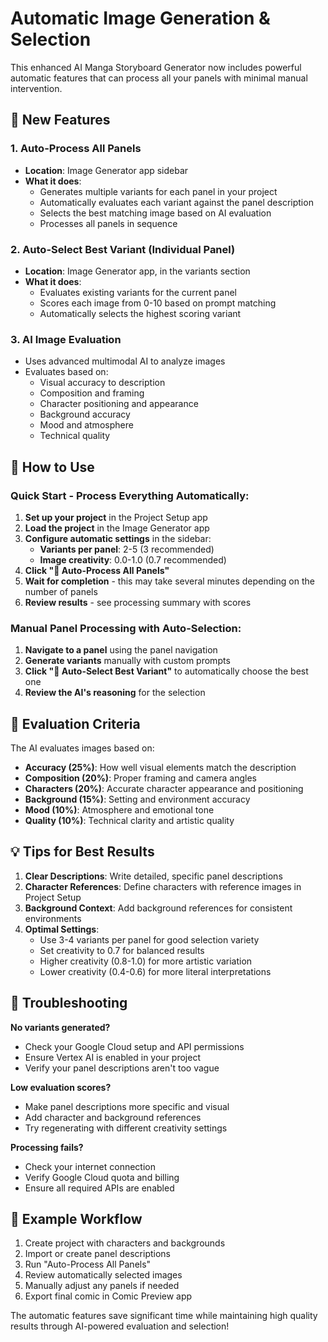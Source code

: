 # Automatic Image Generation & Selection

This enhanced AI Manga Storyboard Generator now includes powerful automatic features that can process all your panels with minimal manual intervention.

## 🚀 New Features

### 1. **Auto-Process All Panels** 
- **Location**: Image Generator app sidebar
- **What it does**: 
  - Generates multiple variants for each panel in your project
  - Automatically evaluates each variant against the panel description
  - Selects the best matching image based on AI evaluation
  - Processes all panels in sequence

### 2. **Auto-Select Best Variant** (Individual Panel)
- **Location**: Image Generator app, in the variants section
- **What it does**:
  - Evaluates existing variants for the current panel
  - Scores each image from 0-10 based on prompt matching
  - Automatically selects the highest scoring variant

### 3. **AI Image Evaluation**
- Uses advanced multimodal AI to analyze images
- Evaluates based on:
  - Visual accuracy to description
  - Composition and framing
  - Character positioning and appearance
  - Background accuracy
  - Mood and atmosphere
  - Technical quality

## 📖 How to Use

### Quick Start - Process Everything Automatically:

1. **Set up your project** in the Project Setup app
2. **Load the project** in the Image Generator app
3. **Configure automatic settings** in the sidebar:
   - **Variants per panel**: 2-5 (3 recommended)
   - **Image creativity**: 0.0-1.0 (0.7 recommended)
4. **Click "🎯 Auto-Process All Panels"**
5. **Wait for completion** - this may take several minutes depending on the number of panels
6. **Review results** - see processing summary with scores

### Manual Panel Processing with Auto-Selection:

1. **Navigate to a panel** using the panel navigation
2. **Generate variants** manually with custom prompts
3. **Click "🎯 Auto-Select Best Variant"** to automatically choose the best one
4. **Review the AI's reasoning** for the selection

## 🎯 Evaluation Criteria

The AI evaluates images based on:

- **Accuracy (25%)**: How well visual elements match the description
- **Composition (20%)**: Proper framing and camera angles
- **Characters (20%)**: Accurate character appearance and positioning  
- **Background (15%)**: Setting and environment accuracy
- **Mood (10%)**: Atmosphere and emotional tone
- **Quality (10%)**: Technical clarity and artistic quality

## 💡 Tips for Best Results

1. **Clear Descriptions**: Write detailed, specific panel descriptions
2. **Character References**: Define characters with reference images in Project Setup
3. **Background Context**: Add background references for consistent environments
4. **Optimal Settings**: 
   - Use 3-4 variants per panel for good selection variety
   - Set creativity to 0.7 for balanced results
   - Higher creativity (0.8-1.0) for more artistic variation
   - Lower creativity (0.4-0.6) for more literal interpretations

## 🔧 Troubleshooting

**No variants generated?**
- Check your Google Cloud setup and API permissions
- Ensure Vertex AI is enabled in your project
- Verify your panel descriptions aren't too vague

**Low evaluation scores?**
- Make panel descriptions more specific and visual
- Add character and background references
- Try regenerating with different creativity settings

**Processing fails?**
- Check your internet connection
- Verify Google Cloud quota and billing
- Ensure all required APIs are enabled

## 🎨 Example Workflow

1. Create project with characters and backgrounds
2. Import or create panel descriptions
3. Run "Auto-Process All Panels" 
4. Review automatically selected images
5. Manually adjust any panels if needed
6. Export final comic in Comic Preview app

The automatic features save significant time while maintaining high quality results through AI-powered evaluation and selection! 